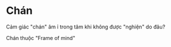 # Chán

Cảm giác "chán" âm ỉ trong tâm khi không được "nghiện" do đâu?

Chán thuộc "Frame of mind"




